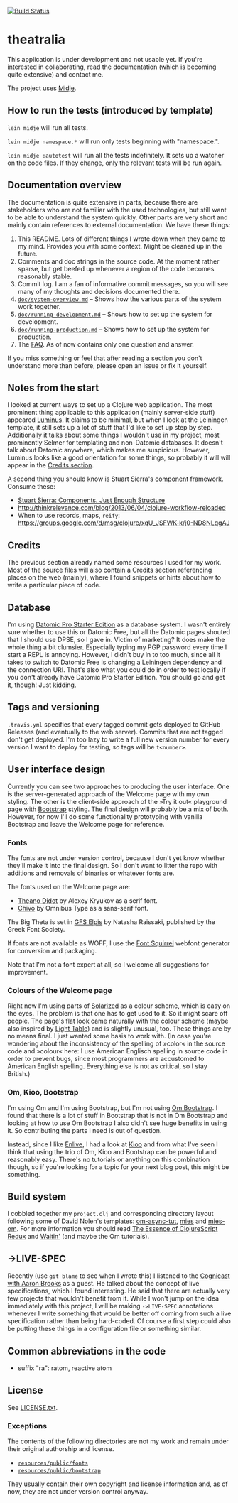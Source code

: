 [![Build Status](https://travis-ci.org/rmoehn/theatralia.svg?branch=master)](https://travis-ci.org/rmoehn/theatralia)

# theatralia

This application is under development and not usable yet. If you're interested
in collaborating, read the documentation (which is becoming quite extensive) and
contact me.

The project uses [Midje](https://github.com/marick/Midje/).

## How to run the tests (introduced by template)

`lein midje` will run all tests.

`lein midje namespace.*` will run only tests beginning with "namespace.".

`lein midje :autotest` will run all the tests indefinitely. It sets up a
watcher on the code files. If they change, only the relevant tests will be
run again.

## Documentation overview

The documentation is quite extensive in parts, because there are stakeholders
who are not familiar with the used technologies, but still want to be able to
understand the system quickly. Other parts are very short and mainly contain
references to external documentation. We have these things:

 1. This README. Lots of different things I wrote down when they came to my
    mind. Provides you with some context. Might be cleaned up in the future.
 2. Comments and doc strings in the source code. At the moment rather sparse,
    but get beefed up whenever a region of the code becomes reasonably stable.
 3. Commit log. I am a fan of informative commit messages, so you will see many
    of my thoughts and decisions documented there.
 4. [`doc/system-overview.md`](https://github.com/rmoehn/theatralia/blob/master/doc/system-overview.md)
    – Shows how the various parts of the system work together.
 3. [`doc/running-development.md`](https://github.com/rmoehn/theatralia/blob/master/doc/running-development.md)
    – Shows how to set up the system for development.
 3. [`doc/running-production.md`](https://github.com/rmoehn/theatralia/blob/master/doc/running-production.md)
    – Shows how to set up the system for production.
 5. The [FAQ](FAQ.md). As of now contains only one question and answer.

If you miss something or feel that after reading a section you don't
understand more than before, please open an issue or fix it yourself.

## Notes from the start

I looked at current ways to set up a Clojure web application. The most
prominent thing applicable to this application (mainly server-side
stuff) appeared [Luminus](http://www.luminusweb.net/). It claims to be
minimal, but when I look at the Leiningen template, it still sets up a
lot of stuff that I'd like to set up step by step. Additionally it talks
about some things I wouldn't use in my project, most prominently Selmer
for templating and non-Datomic databases. It doesn't talk about Datomic
anywhere, which makes me suspicious. However, Luminus looks like a good
orientation for some things, so probably it will will appear in the
[Credits section](#credits).

A second thing you should know is Stuart Sierra's
[component](https://github.com/stuartsierra/component) framework.
Consume these:

 - [Stuart Sierra: Components. Just Enough Structure](http://youtu.be/13cmHf_kt-Q)
 - http://thinkrelevance.com/blog/2013/06/04/clojure-workflow-reloaded
 - When to use records, maps, `reify`:
   https://groups.google.com/d/msg/clojure/xqU_JSFWK-k/j0-ND8NLqgAJ

## Credits <a name="credits"></a>

The previous section already named some resources I used for my work. Most of
the source files will also contain a Credits section referencing places on the
web (mainly), where I found snippets or hints about how to write a particular
piece of code.

## Database

I'm using [Datomic Pro Starter Edition](http://www.datomic.com/) as a database
system. I wasn't entirely sure whether to use this or Datomic Free, but all the
Datomic pages shouted that I should use DPSE, so I gave in. Victim of marketing?
It does make the whole thing a bit clumsier. Especially typing my PGP password
every time I start a REPL is annoying. However, I didn't buy in to too much,
since all it takes to switch to Datomic Free is changing a Leiningen dependency
and the connection URI. That's also what you could do in order to test locally
if you don't already have Datomic Pro Starter Edition. You should go and get it,
though! Just kidding.

## Tags and versioning

`.travis.yml` specifies that every tagged commit gets deployed to GitHub
Releases (and eventually to the web server). Commits that are not tagged don't
get deployed. I'm too lazy to write a full new version number for every version
I want to deploy for testing, so tags will be `t<number>`.

## User interface design

Currently you can see two approaches to producing the user interface. One is the
server-generated approach of the Welcome page with my own styling. The other is
the client-side approach of the »Try it out« playground page with
[Bootstrap](http://getbootstrap.com/) styling. The final design will probably be
a mix of both. However, for now I'll do some functionality prototyping with
vanilla Bootstrap and leave the Welcome page for reference.

### Fonts

The fonts are not under version control, because I don't yet know whether
they'll make it into the final design. So I don't want to litter the repo with
additions and removals of binaries or whatever fonts are.

The fonts used on the Welcome page are:

 - [Theano Didot](http://www.fontsquirrel.com/fonts/Theano-Didot) by Alexey
   Kryukov as a serif font.
 - [Chivo](http://www.omnibus-type.com/) by Omnibus Type as a sans-serif font.

The Big Theta is set in [GFS
Elpis](http://www.greekfontsociety.gr/pages/en_typefaces20th.html) by Natasha
Raissaki, published by the Greek Font Society.

If fonts are not available as WOFF, I use the [Font
Squirrel](http://www.fontsquirrel.com/) webfont generator for conversion and
packaging.

Note that I'm not a font expert at all, so I welcome all suggestions for
improvement.

### Colours of the Welcome page

Right now I'm using parts of [Solarized](http://ethanschoonover.com/solarized)
as a colour scheme, which is easy on the eyes. The problem is that one has to
get used to it. So it might scare off people. The page's flat look came
naturally with the colour scheme (maybe also inspired by [Light
Table](http://lighttable.com/)) and is slightly unusual, too. These things are
by no means final. I just wanted some basis to work with. (In case you're
wondering about the inconsistency of the spelling of »color« in the source code
and »colour« here: I use American Englisch spelling in source code in order to
prevent bugs, since most programmers are accustomed to American English
spelling. Everything else is not as critical, so I stay British.)

### Om, Kioo, Bootstrap

I'm using Om and I'm using Bootstrap, but I'm not using [Om
Bootstrap](http://om-bootstrap.herokuapp.com/). I found that there is a lot of
stuff in Bootstrap that is not in Om Bootstrap and looking at how to use Om
Bootstrap I also didn't see huge benefits in using it. So contributing the parts
I need is out of question.

Instead, since I like [Enlive](https://github.com/cgrand/enlive), I had a look
at [Kioo](https://github.com/ckirkendall/kioo) and from what I've seen I think
that using the trio of Om, Kioo and Bootstrap can be powerful and reasonably
easy. There's no tutorials or anything on this combination though, so if you're
looking for a topic for your next blog post, this might be something.

## Build system

I cobbled together my `project.clj` and corresponding directory layout following
some of David Nolen's templates:
[om-async-tut](https://github.com/swannodette/om-async-tut),
[mies](https://github.com/swannodette/mies) and
[mies-om](https://github.com/swannodette/mies-om). For more information you
should read [The Essence of ClojureScript
Redux](http://swannodette.github.io/2015/01/02/the-essence-of-clojurescript-redux/)
and [Waitin'](http://swannodette.github.io/2014/12/22/waitin/) (and maybe the Om
tutorials).

## ->LIVE-SPEC

Recently (use `git blame` to see when I wrote this) I listened to the [Cognicast
with Aaron Brooks](http://blog.cognitect.com/cognicast/074) as a guest. He
talked about the concept of live specifications, which I found interesting. He
said that there are actually very few projects that wouldn't benefit from it.
While I won't jump on the idea immediately with this project, I will be making
`->LIVE-SPEC` annotations whenever I write something that would be better off
coming from such a live specification rather than being hard-coded. Of course a
first step could also be putting these things in a configuration file or
something similar.

## Common abbreviations in the code

 - suffix "ra": ratom, reactive atom

## License

See [LICENSE.txt](https://github.com/rmoehn/theatralia/blob/master/LICENSE.txt).

### Exceptions

The contents of the following directories are not my work and remain under
their original authorship and license.

 - [`resources/public/fonts`](https://github.com/rmoehn/theatralia/tree/master/resources/public/fonts)
 - [`resources/public/bootstrap`](https://github.com/rmoehn/theatralia/tree/master/resources/public/bootstrap)

They usually contain their own copyright and license information and, as of now,
they are not under version control anyway.

